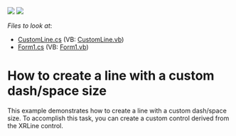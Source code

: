 <!-- default badges list -->
[![](https://img.shields.io/badge/Open_in_DevExpress_Support_Center-FF7200?style=flat-square&logo=DevExpress&logoColor=white)](https://supportcenter.devexpress.com/ticket/details/E1420)
[![](https://img.shields.io/badge/📖_How_to_use_DevExpress_Examples-e9f6fc?style=flat-square)](https://docs.devexpress.com/GeneralInformation/403183)
<!-- default badges end -->
<!-- default file list -->
*Files to look at*:

* [CustomLine.cs](./CS/CustomXRLine/CustomLine.cs) (VB: [CustomLine.vb](./VB/CustomXRLine/CustomLine.vb))
* [Form1.cs](./CS/CustomXRLine/Form1.cs) (VB: [Form1.vb](./VB/CustomXRLine/Form1.vb))
<!-- default file list end -->
# How to create a line with a custom dash/space size


<p>This example demonstrates how to create a line with a custom dash/space size. To accomplish this task, you can create a custom control derived from the XRLine control.</p>

<br/>


